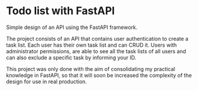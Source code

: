 <h1>Todo list with FastAPI</h1>

Simple design of an API using the FastAPI framework.

The project consists of an API that contains user authentication to create a task list.
Each user has their own task list and can CRUD it. Users with administrator permissions,
are able to see all the task lists of all users and can also exclude a specific task by informing
your ID.

This project was only done with the aim of consolidating my practical knowledge in FastAPI, so that it will soon be increased
the complexity of the design for use in real production.
